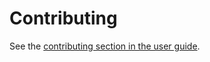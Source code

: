 # Contributing

See the [contributing section in the user guide](docs/guide/develop.md#contributing).